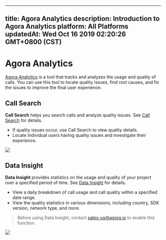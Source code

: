 
---
title: Agora Analytics
description: Introduction to Agora Analytics
platform: All Platforms
updatedAt: Wed Oct 16 2019 02:20:26 GMT+0800 (CST)
---
# Agora Analytics
[Agora Analytics](https://dashboard.agora.io/analytics/call/search) is a tool that tracks and analyzes the usage and quality of calls. You can use this tool to locate quality issues, find root causes, and fix the issues to improve the final user experience.

## Call Search

**Call Search** helps you search calls and analyze quality issues. See [Call Search](../../en/Agora%20Platform/aa_call_research.md) for details.

- If quality issues occur, use Call Search to view quality details.
- Locate individual users having quality issues and investigate their experience.

![](https://web-cdn.agora.io/docs-files/1571111674132)

## Data Insight

**Data Insight** provides statistics on the usage and quality of your project over a specified period of time. See [Data Insight](../../en/Agora%20Platform/aa_data_insight.md) for details.

- View a daily breakdown of call usage and call quality within a specified date range. 
- View the quality statistics in various dimensions, including country, SDK version, network type, and more.

> Before using Data Insight, contact sales-us@agora.io to enable this function.

![](https://web-cdn.agora.io/docs-files/1571120894658)
